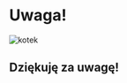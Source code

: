 # Uwaga!

![kotek](https://img.pixers.pics/pho_wat(s3:700/FO/63/03/41/07/700_FO63034107_e869f218e82223fdaac38ac7aebe7e37.jpg,700,700,cms:2018/10/5bd1b6b8d04b8_220x50-watermark.png,over,480,650,jpg)/naklejki-maly-kotek-szkocji.jpg.jpg)

## Dziękuję za uwagę!
